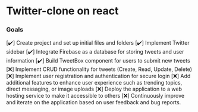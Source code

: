 # Twitter-clone on react 

### Goals


[✔️] Create project and set up initial files and folders
[✔️] Implement Twitter sidebar
[✔️] Integrate Firebase as a database for storing tweets and user information
[✔️] Build TweetBox component for users to submit new tweets
[❌] Implement CRUD functionality for tweets (Create, Read, Update, Delete)
[❌] Implement user registration and authentication for secure login
[❌] Add additional features to enhance user experience such as trending topics, direct messaging, or image uploads
[❌] Deploy the application to a web hosting service to make it accessible to others
[❌] Continuously improve and iterate on the application based on user feedback and bug reports.